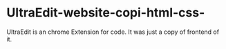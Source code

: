 # UltraEdit-website-copi-html-css-
UltraEdit is an chrome Extension for code. It was just a copy of frontend of it.
